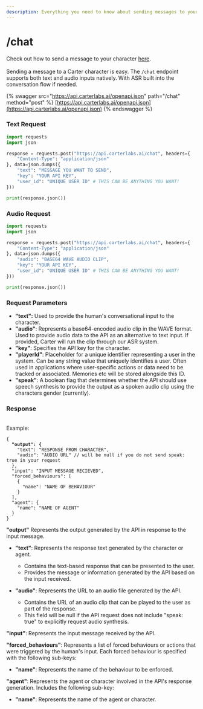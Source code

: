 ```yaml
---
description: Everything you need to know about sending messages to your character.
---
```


# /chat

Check out how to send a message to your character [here](../quick-start/unity.md). \
\
Sending a message to a Carter character is easy. The `/chat` endpoint supports both text and audio inputs natively. With ASR built into the conversation flow if needed.

{% swagger src="https://api.carterlabs.ai/openapi.json" path="/chat" method="post" %}
[https://api.carterlabs.ai/openapi.json](https://api.carterlabs.ai/openapi.json)
{% endswagger %}

### Text Request

```python
import requests
import json

response = requests.post("https://api.carterlabs.ai/chat", headers={
    "Content-Type": "application/json"
}, data=json.dumps({
    "text": "MESSAGE YOU WANT TO SEND",
    "key": "YOUR API KEY",
    "user_id": "UNIQUE USER ID" # THIS CAN BE ANYTHING YOU WANT!
}))

print(response.json())
```

### Audio Request

```python
import requests
import json

response = requests.post("https://api.carterlabs.ai/chat", headers={
    "Content-Type": "application/json"
}, data=json.dumps({
    "audio": "BASE64 WAVE AUDIO CLIP",
    "key": "YOUR API KEY",
    "user_id": "UNIQUE USER ID" # THIS CAN BE ANYTHING YOU WANT!
}))

print(response.json())
```

### Request Parameters

* **"text":** Used to provide the human's conversational input to the character.
* **"audio"**: Represents a base64-encoded audio clip in the WAVE format. Used to provide audio data to the API as an alternative to text input. If provided, Carter will run the clip through our ASR system.
* **"key"**: Specifies the API key for the character.&#x20;
* **"playerId"**: Placeholder for a unique identifier representing a user in the system. Can be any string value that uniquely identifies a user. Often used in applications where user-specific actions or data need to be tracked or associated. Memories etc will be stored alongside this ID.
* **"speak"**: A boolean flag that determines whether the API should use speech synthesis to provide the output as a spoken audio clip using the characters gender (currently).



### Response

\
Example:

<pre class="language-json"><code class="lang-json">{
<strong>  "output": {
</strong>    "text": "RESPONSE FROM CHARACTER",
    "audio": "AUDIO URL" // will be null if you do not send speak: true in your request
  },
  "input": "INPUT MESSAGE RECIEVED",
  "forced_behaviours": [
    {
      "name": "NAME OF BEHAVIOUR"
    }
  ],
  "agent": {
    "name": "NAME OF AGENT"
  }
}
</code></pre>

**"output"** Represents the output generated by the API in response to the input message.

*   **"text"**: Represents the response text generated by the character or agent.

    * Contains the text-based response that can be presented to the user.
    * Provides the message or information generated by the API based on the input received.


*   **"audio"**: Represents the URL to an audio file generated by the API.

    * Contains the URL of an audio clip that can be played to the user as part of the response.
    * This field will be null if the API request does not include "speak: true" to explicitly request audio synthesis.



**"input"**: Represents the input message received by the API.



**"forced\_behaviours"**: Represents a list of forced behaviours or actions that were triggered by the human's input. Each forced behaviour is specified with the following sub-keys:

* **"name"**: Represents the name of the behaviour to be enforced.



**"agent"**: Represents the agent or character involved in the API's response generation. Includes the following sub-key:

* **"name"**: Represents the name of the agent or character.

